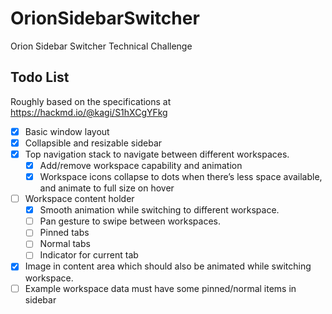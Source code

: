 # OrionSidebarSwitcher
Orion Sidebar Switcher Technical Challenge

## Todo List

Roughly based on the specifications at https://hackmd.io/@kagi/S1hXCgYFkg

- [x] Basic window layout
- [x] Collapsible and resizable sidebar 
- [x] Top navigation stack to navigate between different workspaces.
    - [x] Add/remove workspace capability and animation
    - [x] Workspace icons collapse to dots when there’s less space available, and animate to full size on hover
- [ ] Workspace content holder
    - [x] Smooth animation while switching to different workspace.
    - [ ] Pan gesture to swipe between workspaces.
    - [ ] Pinned tabs
    - [ ] Normal tabs
    - [ ] Indicator for current tab
- [x] Image in content area which should also be animated while switching workspace.
- [ ] Example workspace data must have some pinned/normal items in sidebar
